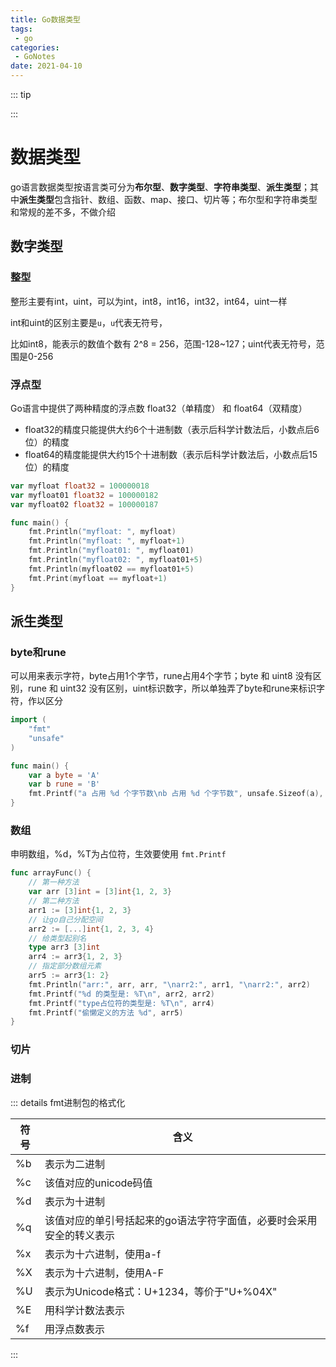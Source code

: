 ```yaml
---
title: Go数据类型
tags:
 - go
categories: 
 - GoNotes
date: 2021-04-10
---
```


::: tip 

:::

# 数据类型

go语言数据类型按语言类可分为**布尔型**、**数字类型**、**字符串类型**、**派生类型**；其中**派生类型**包含指针、数组、函数、map、接口、切片等；布尔型和字符串类型和常规的差不多，不做介绍

## 数字类型

### 整型

整形主要有int，uint，可以为int，int8，int16，int32，int64，uint一样

int和uint的区别主要是`u`，`u`代表无符号，

比如int8，能表示的数值个数有 2^8 = 256，范围-128~127；uint代表无符号，范围是0-256

### 浮点型

Go语言中提供了两种精度的浮点数 float32（单精度） 和 float64（双精度）

- float32的精度只能提供大约6个十进制数（表示后科学计数法后，小数点后6位）的精度
- float64的精度能提供大约15个十进制数（表示后科学计数法后，小数点后15位）的精度

```go
var myfloat float32 = 100000018
var myfloat01 float32 = 100000182
var myfloat02 float32 = 100000187

func main() {
	fmt.Println("myfloat: ", myfloat)
	fmt.Println("myfloat: ", myfloat+1)
	fmt.Println("myfloat01: ", myfloat01)
	fmt.Println("myfloat02: ", myfloat01+5)
	fmt.Println(myfloat02 == myfloat01+5)
	fmt.Print(myfloat == myfloat+1)
}
```

## 派生类型

### byte和rune

可以用来表示字符，byte占用1个字节，rune占用4个字节；byte 和 uint8 没有区别，rune 和 uint32 没有区别，uint标识数字，所以单独弄了byte和rune来标识字符，作以区分

```go
import (
    "fmt"
    "unsafe"
)

func main() {
    var a byte = 'A'
    var b rune = 'B'
    fmt.Printf("a 占用 %d 个字节数\nb 占用 %d 个字节数", unsafe.Sizeof(a), unsafe.Sizeof(b))
}
```

### 数组

申明数组，%d，%T为占位符，生效要使用 `fmt.Printf`

```go
func arrayFunc() {
	// 第一种方法
	var arr [3]int = [3]int{1, 2, 3}
	// 第二种方法
	arr1 := [3]int{1, 2, 3}
	// 让go自己分配空间
	arr2 := [...]int{1, 2, 3, 4}
	// 给类型起别名
	type arr3 [3]int
	arr4 := arr3{1, 2, 3}
	// 指定部分数组元素
	arr5 := arr3{1: 2}
	fmt.Println("arr:", arr, arr, "\narr2:", arr1, "\narr2:", arr2)
	fmt.Printf("%d 的类型是: %T\n", arr2, arr2)
	fmt.Printf("type占位符的类型是: %T\n", arr4)
	fmt.Printf("偷懒定义的方法 %d", arr5)
}
```

### 切片



### 进制

::: details fmt进制包的格式化

| 符号 | 含义                                                         |
| ---- | ------------------------------------------------------------ |
| %b   | 表示为二进制                                                 |
| %c   | 该值对应的unicode码值                                        |
| %d   | 表示为十进制                                                 |
| %q   | 该值对应的单引号括起来的go语法字符字面值，必要时会采用安全的转义表示 |
| %x   | 表示为十六进制，使用a-f                                      |
| %X   | 表示为十六进制，使用A-F                                      |
| %U   | 表示为Unicode格式：U+1234，等价于"U+%04X"                    |
| %E   | 用科学计数法表示                                             |
| %f   | 用浮点数表示                                                 |

:::